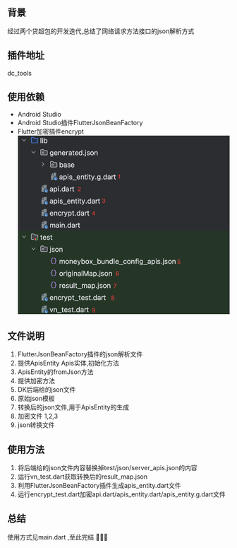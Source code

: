 ## 背景
经过两个贷超包的开发迭代,总结了网络请求方法接口的json解析方式

## 插件地址
dc_tools

## 使用依赖
- Android Studio
- Android Studio插件FlutterJsonBeanFactory
- Flutter加密插件encrypt
![example.png](./example.png)

## 文件说明
  
1. FlutterJsonBeanFactory插件的json解析文件
2. 提供ApisEntity Apis实体,初始化方法
3. ApisEntity的fromJson方法
4. 提供加密方法
5. DK后端给的json文件
6. 原始json模板
7. 转换后的json文件,用于ApisEntity的生成
8. 加密文件 1,2,3
9. json转换文件

## 使用方法
1. 将后端给的json文件内容替换掉test/json/server_apis.json的内容
2. 运行vn_test.dart获取转换后的result_map.json
3. 利用FlutterJsonBeanFactory插件生成apis_entity.dart文件
4. 运行encrypt_test.dart加密api.dart/apis_entity.dart/apis_entity.g.dart文件


## 总结
使用方式见main.dart ,至此完结 🎉🎉🎉  



